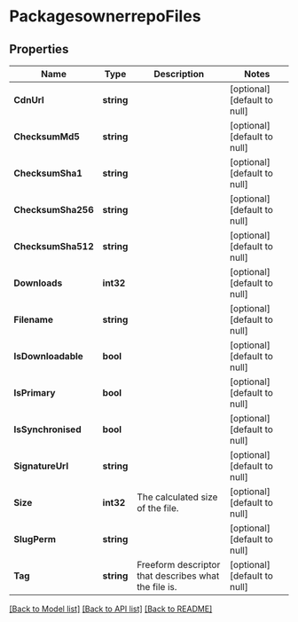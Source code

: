 # PackagesownerrepoFiles

## Properties
Name | Type | Description | Notes
------------ | ------------- | ------------- | -------------
**CdnUrl** | **string** |  | [optional] [default to null]
**ChecksumMd5** | **string** |  | [optional] [default to null]
**ChecksumSha1** | **string** |  | [optional] [default to null]
**ChecksumSha256** | **string** |  | [optional] [default to null]
**ChecksumSha512** | **string** |  | [optional] [default to null]
**Downloads** | **int32** |  | [optional] [default to null]
**Filename** | **string** |  | [optional] [default to null]
**IsDownloadable** | **bool** |  | [optional] [default to null]
**IsPrimary** | **bool** |  | [optional] [default to null]
**IsSynchronised** | **bool** |  | [optional] [default to null]
**SignatureUrl** | **string** |  | [optional] [default to null]
**Size** | **int32** | The calculated size of the file. | [optional] [default to null]
**SlugPerm** | **string** |  | [optional] [default to null]
**Tag** | **string** | Freeform descriptor that describes what the file is. | [optional] [default to null]

[[Back to Model list]](../README.md#documentation-for-models) [[Back to API list]](../README.md#documentation-for-api-endpoints) [[Back to README]](../README.md)


